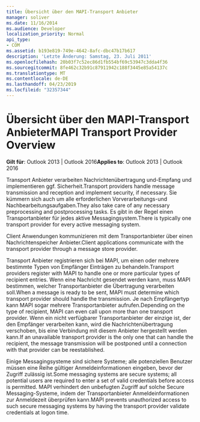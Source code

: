 ```yaml
---
title: Übersicht über den MAPI-Transport Anbieter
manager: soliver
ms.date: 11/16/2014
ms.audience: Developer
localization_priority: Normal
api_type:
- COM
ms.assetid: b193e819-749e-4642-8afc-dbc47b17b617
description: 'Letzte Änderung: Samstag, 23. Juli 2011'
ms.openlocfilehash: 20b03f7c52ec86d1fb554bf69c53947c3dda4f36
ms.sourcegitcommit: 8fe462c32b91c87911942c188f3445e85a54137c
ms.translationtype: MT
ms.contentlocale: de-DE
ms.lasthandoff: 04/23/2019
ms.locfileid: "32357344"
---
```

# <a name="mapi-transport-provider-overview"></a><span data-ttu-id="fd166-103">Übersicht über den MAPI-Transport Anbieter</span><span class="sxs-lookup"><span data-stu-id="fd166-103">MAPI Transport Provider Overview</span></span>

  
  
<span data-ttu-id="fd166-104">**Gilt für**: Outlook 2013 | Outlook 2016</span><span class="sxs-lookup"><span data-stu-id="fd166-104">**Applies to**: Outlook 2013 | Outlook 2016</span></span> 
  
<span data-ttu-id="fd166-105">Transport Anbieter verarbeiten Nachrichtenübertragung und-Empfang und implementieren ggf. Sicherheit.</span><span class="sxs-lookup"><span data-stu-id="fd166-105">Transport providers handle message transmission and reception and implement security, if necessary.</span></span> <span data-ttu-id="fd166-106">Sie kümmern sich auch um alle erforderlichen Vorverarbeitungs-und Nachbearbeitungsaufgaben.</span><span class="sxs-lookup"><span data-stu-id="fd166-106">They also take care of any necessary preprocessing and postprocessing tasks.</span></span> <span data-ttu-id="fd166-107">Es gibt in der Regel einen Transportanbieter für jedes aktive Messagingsystem.</span><span class="sxs-lookup"><span data-stu-id="fd166-107">There is typically one transport provider for every active messaging system.</span></span>
  
<span data-ttu-id="fd166-108">Client Anwendungen kommunizieren mit dem Transportanbieter über einen Nachrichtenspeicher Anbieter.</span><span class="sxs-lookup"><span data-stu-id="fd166-108">Client applications communicate with the transport provider through a message store provider.</span></span> 
  
<span data-ttu-id="fd166-109">Transport Anbieter registrieren sich bei MAPI, um einen oder mehrere bestimmte Typen von Empfänger Einträgen zu behandeln.</span><span class="sxs-lookup"><span data-stu-id="fd166-109">Transport providers register with MAPI to handle one or more particular types of recipient entries.</span></span> <span data-ttu-id="fd166-110">Wenn eine Nachricht gesendet werden kann, muss MAPI bestimmen, welcher Transportanbieter die Übertragung verarbeiten soll.</span><span class="sxs-lookup"><span data-stu-id="fd166-110">When a message is ready to be sent, MAPI must determine which transport provider should handle the transmission.</span></span> <span data-ttu-id="fd166-111">Je nach Empfängertyp kann MAPI sogar mehrere Transportanbieter aufrufen.</span><span class="sxs-lookup"><span data-stu-id="fd166-111">Depending on the type of recipient, MAPI can even call upon more than one transport provider.</span></span> <span data-ttu-id="fd166-112">Wenn ein nicht verfügbarer Transportanbieter der einzige ist, der den Empfänger verarbeiten kann, wird die Nachrichtenübertragung verschoben, bis eine Verbindung mit diesem Anbieter hergestellt werden kann.</span><span class="sxs-lookup"><span data-stu-id="fd166-112">If an unavailable transport provider is the only one that can handle the recipient, the message transmission will be postponed until a connection with that provider can be reestablished.</span></span>
  
<span data-ttu-id="fd166-113">Einige Messagingsysteme sind sichere Systeme; alle potenziellen Benutzer müssen eine Reihe gültiger Anmeldeinformationen eingeben, bevor der Zugriff zulässig ist.</span><span class="sxs-lookup"><span data-stu-id="fd166-113">Some messaging systems are secure systems; all potential users are required to enter a set of valid credentials before access is permitted.</span></span> <span data-ttu-id="fd166-114">MAPI verhindert den unbefugten Zugriff auf solche Secure Messaging-Systeme, indem der Transportanbieter Anmeldeinformationen zur Anmeldezeit überprüfen kann.</span><span class="sxs-lookup"><span data-stu-id="fd166-114">MAPI prevents unauthorized access to such secure messaging systems by having the transport provider validate credentials at logon time.</span></span> 
  

